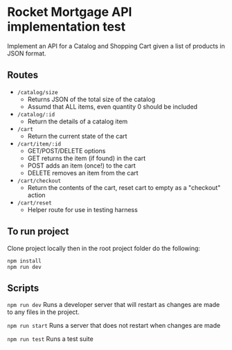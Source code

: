 # Rocket Mortgage API implementation test

Implement an API for a Catalog and Shopping Cart given a list of products in JSON format.

## Routes
* `/catalog/size`
  * Returns JSON of the total size of the catalog
  * Assumd that ALL items, even quantity 0 should be included
* `/catalog/:id`
  * Return the details of a catalog item
* `/cart`
  * Return the current state of the cart
* `/cart/item/:id`
  * GET/POST/DELETE options
  * GET returns the item (if found) in the cart
  * POST adds an item (once!) to the cart
  * DELETE removes an item from the cart
* `/cart/checkout`
  * Return the contents of the cart, reset cart to empty as a "checkout" action
* `/cart/reset`
  * Helper route for use in testing harness

## To run project
Clone project locally then in the root project folder do the following:
```
npm install
npm run dev
```

## Scripts
`npm run dev` Runs a developer server that will restart as changes are made to any files in the project.

`npm run start` Runs a server that does not restart when changes are made

`npm run test` Runs a test suite
